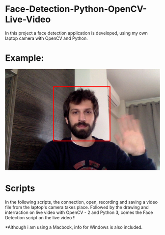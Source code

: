 # Face-Detection-Python-OpenCV-Live-Video
In this project a face detection application is developed, using my own laptop camera with OpenCV and Python. 

# Example: 
![](me_face_detection.png)

# Scripts
In the following scripts, the connection, open, recording and saving a video file from the laptop's camera takes place. Followed by the drawing and interraction on live video with OpenCV - 2 and Python 3, comes the Face Detection script on the live video !!

*Although i am using a Macbook, info for Windows is also included.
